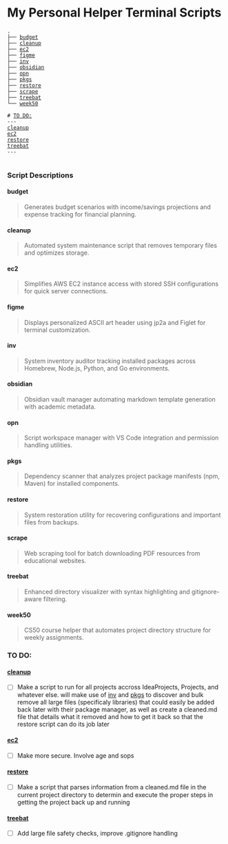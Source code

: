 # My Personal Helper Terminal Scripts

[//]: # (Tree with anchor links - use HTML to preserve formatting)
<pre class="highlight"><code>.
├── <a href="#budget">budget</a>
├── <a href="#cleanup">cleanup</a>
├── <a href="#ec2">ec2</a>
├── <a href="#figme">figme</a>
├── <a href="#inv">inv</a>
├── <a href="#obsidian">obsidian</a>
├── <a href="#opn">opn</a>
├── <a href="#pkgs">pkgs</a>
├── <a href="#restore">restore</a>
├── <a href="#scrape">scrape</a>
├── <a href="#treebat">treebat</a>
└── <a href="#week50">week50</a>

# </span><a href="#todo">TO DO:</a>
---
<a href="#cleanup">cleanup</a>
<a href="#todo-ec2">ec2</a>
<a href="#restore">restore</a>
<a href="#todo-treebat">treebat</a>
---

</code></pre>

### Script Descriptions

#### budget
> Generates budget scenarios with income/savings projections and expense tracking for financial planning.

#### cleanup
> Automated system maintenance script that removes temporary files and optimizes storage.

#### ec2
> Simplifies AWS EC2 instance access with stored SSH configurations for quick server connections.

#### figme
> Displays personalized ASCII art header using jp2a and Figlet for terminal customization.

#### inv
> System inventory auditor tracking installed packages across Homebrew, Node.js, Python, and Go environments.

#### obsidian
> Obsidian vault manager automating markdown template generation with academic metadata.

#### opn
> Script workspace manager with VS Code integration and permission handling utilities.

#### pkgs
> Dependency scanner that analyzes project package manifests (npm, Maven) for installed components.

#### restore
> System restoration utility for recovering configurations and important files from backups.

#### scrape
> Web scraping tool for batch downloading PDF resources from educational websites.

#### treebat
> Enhanced directory visualizer with syntax highlighting and gitignore-aware filtering.

#### week50
> CS50 course helper that automates project directory structure for weekly assignments.

### <span id="todo"></span>TO DO:

#### <span id="cleanup"></span><a href="#cleanup">cleanup</a>
- [ ] Make a script to run for all projects accross IdeaProjects, Projects, and whatever else. will make use of <a href="#inv">inv</a> and <a href="#pkgs">pkgs</a> to discover and bulk remove all large files (specificaly libraries) that could easily be added back later with their package manager, as well as create a cleaned.md file that details what it removed and how to get it back so that the restore script can do its job later

#### <span id="todo-ec2"></span><a href="#ec2">ec2</a>
- [ ] Make more secure. Involve age and sops

#### <span id="restore"></span><a href="#restore">restore</a>
- [ ] Make a script that parses information from a cleaned.md file in the current project directory to determin and execute the proper steps in getting the project back up and running

#### <span id="todo-treebat"></span><a href="#treebat">treebat</a>
- [ ] Add large file safety checks, improve .gitignore handling